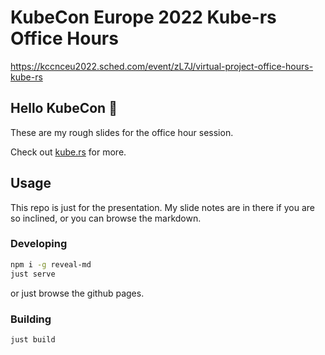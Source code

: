 # KubeCon Europe 2022 Kube-rs Office Hours

https://kccnceu2022.sched.com/event/zL7J/virtual-project-office-hours-kube-rs

## Hello KubeCon :wave:

These are my rough slides for the office hour session.

Check out [kube.rs](https://kube.rs) for more.


## Usage
This repo is just for the presentation. My slide notes are in there if you are so inclined, or you can browse the markdown.

### Developing

```sh
npm i -g reveal-md
just serve
```

or just browse the github pages.

### Building

```sh
just build
```

